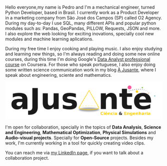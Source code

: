 Hello everyone,my name is Pedro and I'm a mechanical engineer, turned Python Developer, based in Brasil. I currently work as a Product Developer in a marketing company from São José dos Campos (SP) called O2 Agency. During my day-to-day I use SQL, many different APIs and popular python modules such as: Pandas, GeoPandas, PILLOW, Requests, JSON and more. I also explore the web looking for exciting inovations, specially cool new modules and machine learning aplications.

During my free time I enjoy cooking and playing music. I also enjoy studying and learning new things, so I'm always reading and doing some new online courses, during this time I'm doing Google's [Data Analyst professional course](https://www.coursera.org/professional-certificates/google-data-analytics) on Coursera. For those who speak portuguese, I also enjoy doing some written science communication work in my blog [À Jusante](https://ajusanteciencia.wordpress.com/), where I speak about engineering, sciente and mathematics.

![A Jusante](https://github.com/Pfalcao97/Pfalcao97/blob/main/ajusante.png)

I'm open for collaboration, specially in the topics of **Data Analysis**, **Science and Engineering**, **Mathematical Optimization**, **Physical Simulations** and **Audio-visual projects**. Specially for **Open-Source** projects. Besides my work, I'm currently working in a tool for quickly creating video clips.

You can reach me via [my LinkedIn page](https://www.linkedin.com/in/pfalcao97/), if you want to talk about a collaboration project.

